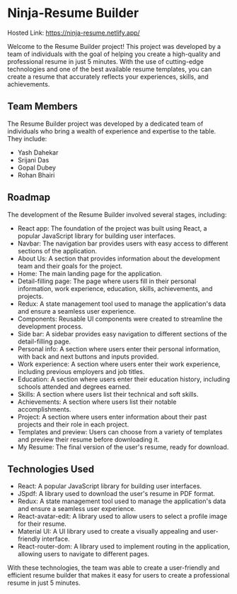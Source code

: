 <html>
  <body>
    <h1>Ninja-Resume Builder</h1>
    <p>Hosted Link: <a href="https://ninja-resume.netlify.app/" target="_black">https://ninja-resume.netlify.app/</a></p>
    <p>Welcome to the Resume Builder project! This project was developed by a team of individuals with the goal of helping you create a high-quality and professional resume in just 5 minutes. With the use of cutting-edge technologies and one of the best available resume templates, you can create a resume that accurately reflects your experiences, skills, and achievements.</p>
    <h2>Team Members</h2>
    <p>The Resume Builder project was developed by a dedicated team of individuals who bring a wealth of experience and expertise to the table. They include:</p>
    <ul>
      <li>Yash Dahekar</li>
      <li>Srijani Das</li>
      <li>Gopal Dubey</li>
      <li>Rohan Bhairi</li>
    </ul>
    <h2>Roadmap</h2>
    <p>The development of the Resume Builder involved several stages, including:</p>
    <ul>
      <li>React app: The foundation of the project was built using React, a popular JavaScript library for building user interfaces.</li>
      <li>Navbar: The navigation bar provides users with easy access to different sections of the application.</li>
      <li>About Us: A section that provides information about the development team and their goals for the project.</li>
      <li>Home: The main landing page for the application.</li>
      <li>Detail-filling page: The page where users fill in their personal information, work experience, education, skills, achievements, and projects.</li>
      <li>Redux: A state management tool used to manage the application's data and ensure a seamless user experience.</li>
      <li>Components: Reusable UI components were created to streamline the development process.</li>
      <li>Side bar: A sidebar provides easy navigation to different sections of the detail-filling page.</li>
      <li>Personal info: A section where users enter their personal information, with back and next buttons and inputs provided.</li>
      <li>Work experience: A section where users enter their work experience, including previous employers and job titles.</li>
      <li>Education: A section where users enter their education history, including schools attended and degrees earned.</li>
      <li>Skills: A section where users list their technical and soft skills.</li>
      <li>Achievements: A section where users list their notable accomplishments.</li>
      <li>Project: A section where users enter information about their past projects and their role in each project.</li>
      <li>Templates and preview: Users can choose from a variety of templates and preview their resume before downloading it.</li>
      <li>My Resume: The final version of the user's resume, ready for download.</li>
    </ul>
    <h2>Technologies Used</h2>
    <ul>
      <li>React: A popular JavaScript library for building user interfaces.</li>
      <li>JSpdf: A library used to download the user's resume in PDF format.</li>
      <li>Redux: A state management tool used to manage the application's data and ensure a seamless user experience.</li>
      <li>React-avatar-edit: A library used to allow users to select a profile image for their resume.</li>
      <li>Material UI: A UI library used to create a visually appealing and user-friendly interface.</li>
      <li>React-router-dom: A library used to implement routing in the application, allowing users to navigate to different pages.</li>
    </ul>
      <p>With these technologies, the team was able to create a user-friendly and efficient resume builder that makes it easy for users to create a professional resume in just 5 minutes.</p>
 <body>
<html>

